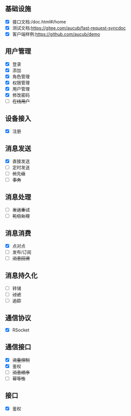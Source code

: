 ## 基础设施

- [x]  接口文档:/doc.html#/home
- [x]  测试文档:https://gitee.com/aucub/fast-request-syncdoc
- [x]  客户端样例:https://github.com/aucub/demo

## 用户管理

- [x]  登录
- [x]  添加
- [x]  角色管理
- [x]  权限管理
- [x]  用户管理
- [x]  修改密码
- [ ]  ~~在线用户~~

## 设备接入

- [x]  注册

## 消息发送

- [x]  直接发送
- [ ]  定时发送
- [ ]  ~~优先级~~
- [ ]  ~~事务~~

## 消息处理

- [ ]  ~~发送重试~~
- [ ]  ~~死信处理~~

## 消息消费

- [x]  点对点
- [ ]  发布/订阅
- [ ]  ~~消息回溯~~

## 消息持久化

- [ ]  转储
- [ ]  ~~过滤~~
- [ ]  ~~追踪~~

## 通信协议

- [x]  RSocket

## 通信接口

- [x]  ~~流量控制~~
- [x]  鉴权
- [ ]  ~~消息顺序~~
- [ ]  ~~幂等性~~

## 接口

- [x]  鉴权
